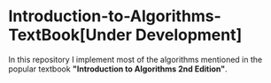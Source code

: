 # Introduction-to-Algorithms-TextBook[Under Development]
In this repository I implement most of the algorithms mentioned in the popular textbook **"Introduction to Algorithms 2nd 
Edition"**. 
